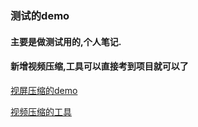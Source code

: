 ### 测试的demo
#### 主要是做测试用的,个人笔记.
#### 新增视频压缩,工具可以直接考到项目就可以了
[视屏压缩的demo](https://github.com/yukunkun/TextDemo/tree/master/app/src/main/java/com/yukun/textapplication/litepaldatabase)

[视频压缩的工具](https://github.com/yukunkun/TextDemo/tree/master/app/src/main/java/com/yukun/textapplication/press)